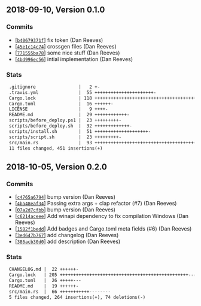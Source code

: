 ## 2018-09-10, Version 0.1.0
### Commits
- [[`b40679371f`](https://github.com/danreeves/cargo-cmd/commit/b40679371f8cd45ccca6becae9b2079e8ccdeeca)] fix token (Dan Reeves)
- [[`45e1c14c74`](https://github.com/danreeves/cargo-cmd/commit/45e1c14c743d147f9fd65f60f76300ad21657fdd)] crossgen files (Dan Reeves)
- [[`771555ba78`](https://github.com/danreeves/cargo-cmd/commit/771555ba78bab95985dfcecb7bba4211f62023d3)] some nice stuff (Dan Reeves)
- [[`4bd996ec56`](https://github.com/danreeves/cargo-cmd/commit/4bd996ec569675065292717ec76a07252700e828)] intial implementation (Dan Reeves)

### Stats
```diff
 .gitignore                |   2 +-
 .travis.yml               |  55 ++++++++++++++++++++++-
 Cargo.lock                | 118 +++++++++++++++++++++++++++++++++++++++++++++++-
 Cargo.toml                |  16 ++++++-
 LICENSE                   |   9 ++++-
 README.md                 |  29 ++++++++++++-
 scripts/before_deploy.ps1 |  23 +++++++++-
 scripts/before_deploy.sh  |  32 +++++++++++++-
 scripts/install.sh        |  51 ++++++++++++++++++++-
 scripts/script.sh         |  23 +++++++++-
 src/main.rs               |  93 +++++++++++++++++++++++++++++++++++++-
 11 files changed, 451 insertions(+)
```
## 2018-10-05, Version 0.2.0
### Commits
- [[`c4765a6794`](https://github.com/danreeves/cargo-cmd/commit/c4765a6794c1cef58e909c67c67b05d26525485b)] bump version (Dan Reeves)
- [[`4ba48eaf34`](https://github.com/danreeves/cargo-cmd/commit/4ba48eaf34916238aed256e269354a965e37b2e1)] Passing extra args + clap refactor (#7) (Dan Reeves)
- [[`07a2d7cfbb`](https://github.com/danreeves/cargo-cmd/commit/07a2d7cfbb2b6247e566def6dc10c0bc71256082)] bump version (Dan Reeves)
- [[`c6214aceee`](https://github.com/danreeves/cargo-cmd/commit/c6214aceee35a9f54dd0e632faa4fb79fc75a9be)] Add winapi dependency to fix compilation Windows (Dan Reeves)
- [[`1582f1bedd`](https://github.com/danreeves/cargo-cmd/commit/1582f1bedd79439624e3fdf4fe6f778350e171af)] Add badges and Cargo.toml meta fields (#6) (Dan Reeves)
- [[`3ed647b767`](https://github.com/danreeves/cargo-cmd/commit/3ed647b76731d41d9b63baf17e8daf7dfe594433)] add changelog (Dan Reeves)
- [[`386acb30d0`](https://github.com/danreeves/cargo-cmd/commit/386acb30d0e59ddd2ff312487211d8be26bc298c)] add description (Dan Reeves)

### Stats
```diff
 CHANGELOG.md |  22 ++++++-
 Cargo.lock   | 205 ++++++++++++++++++++++++++++++++++++++++++++++++------------
 Cargo.toml   |  26 +++++---
 README.md    |  19 ++++++-
 src/main.rs  |  66 +++++++++++--------
 5 files changed, 264 insertions(+), 74 deletions(-)
```
